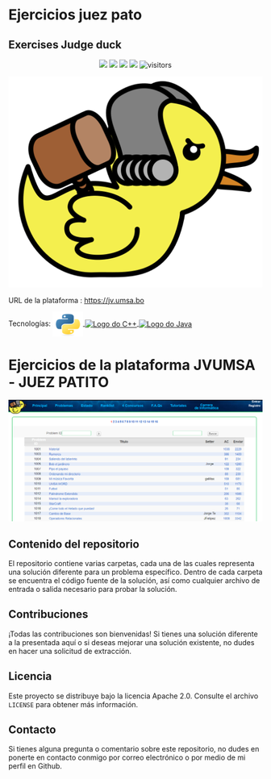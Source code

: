 # Ejercicios juez pato
## Exercises Judge duck
<p align="center">
    <a href="https://github.com/CrisBelDev/ejercicios-Juez-Pato"><img src="https://img.shields.io/badge/status-updating-brightgreen.svg"></a>
    <a href="https://github.com/CrisBelDev/ejercicios-Juez-Pato/graphs/contributors"><img src="https://img.shields.io/github/contributors/CrisBelDev/ejercicios-Juez-Pato?color=blue"></a>
    <a href="https://github.com/CrisBelDev/ejercicios-Juez-Pato/stargazers"><img src="https://img.shields.io/github/stars/CrisBelDev/ejercicios-Juez-Pato.svg?logo=github"></a>
    <a href="https://github.com/CrisBelDev/ejercicios-Juez-Pato/network/members"><img src="https://img.shields.io/github/forks/CrisBelDev/ejercicios-Juez-Pato.svg?color=blue&logo=github"></a>
    <img src="https://visitor-badge.laobi.icu/badge?page_id=CrisBelDev" alt="visitors"/>   
</p>

![](./media/juez-patito2.svg)

URL de la plataforma : https://jv.umsa.bo


<div style="display: inline_block">
  <p>Tecnologías:
    <a href="#">
      <img align="center" alt="Logo do Python" height="50" width="60" title="Python" src="https://raw.githubusercontent.com/devicons/devicon/master/icons/python/python-original.svg">
    </a>
    <a href="#">
      <img align="center" alt="Logo do C++" height="50" width="60" title="C++" src="https://cdn.jsdelivr.net/gh/devicons/devicon/icons/cplusplus/cplusplus-original.svg">
    </a>
    <a href="#">
      <img align="center" alt="Logo do Java" height="50" width="60" title="Java" src="https://cdn.jsdelivr.net/gh/devicons/devicon/icons/java/java-original.svg">
    </a>
  </p>
</div>


# Ejercicios de la plataforma JVUMSA - JUEZ PATITO
![](./media/plataforma.png)
## Contenido del repositorio

El repositorio contiene varias carpetas, cada una de las cuales representa una solución diferente para un problema específico. Dentro de cada carpeta se encuentra el código fuente de la solución, así como cualquier archivo de entrada o salida necesario para probar la solución.

## Contribuciones

¡Todas las contribuciones son bienvenidas! Si tienes una solución diferente a la presentada aquí o si deseas mejorar una solución existente, no dudes en hacer una solicitud de extracción.

## Licencia

Este proyecto se distribuye bajo la licencia Apache 2.0. Consulte el archivo `LICENSE` para obtener más información.

## Contacto

Si tienes alguna pregunta o comentario sobre este repositorio, no dudes en ponerte en contacto conmigo por correo electrónico o por medio de mi perfil en Github.

